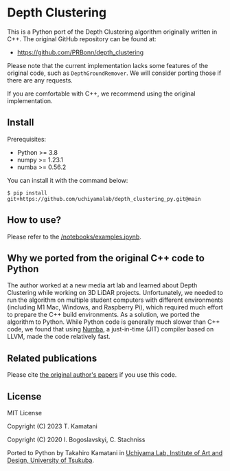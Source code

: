 # Depth Clustering

This is a Python port of the Depth Clustering algorithm originally written in C++. The original GitHub repository can be found at:
- https://github.com/PRBonn/depth_clustering

Please note that the current implementation lacks some features of the original code, such as `DepthGroundRemover`. We will consider porting those if there are any requests.

If you are comfortable with C++, we recommend using the original implementation.

## Install

Prerequisites:

- Python >= 3.8
- numpy >= 1.23.1
- numba >= 0.56.2

You can install it with the command below:

```
$ pip install git+https://github.com/uchiyamalab/depth_clustering_py.git@main
```

## How to use?

Please refer to the [/notebooks/examples.ipynb](/notebooks/examples.ipynb).

## Why we ported from the original C++ code to Python

The author worked at a new media art lab and learned about Depth Clustering while working on 3D LiDAR projects. Unfortunately, we needed to run the algorithm on multiple student computers with different environments (including M1 Mac, Windows, and Raspberry Pi), which required much effort to prepare the C++ build environments. As a solution, we ported the algorithm to Python. While Python code is generally much slower than C++ code, we found that using [Numba](https://numba.pydata.org/), a just-in-time (JIT) compiler based on LLVM, made the code relatively fast.


## Related publications

Please cite [the original author's papers](https://github.com/PRBonn/depth_clustering#related-publications) if you use this code.

## License

MIT License

Copyright (C) 2023  T. Kamatani

Copyright (C) 2020  I. Bogoslavskyi, C. Stachniss

Ported to Python by Takahiro Kamatani in [Uchiyama Lab, Institute of Art and Design, University of Tsukuba](https://www.geijutsu.tsukuba.ac.jp/uchiyamalab/).

